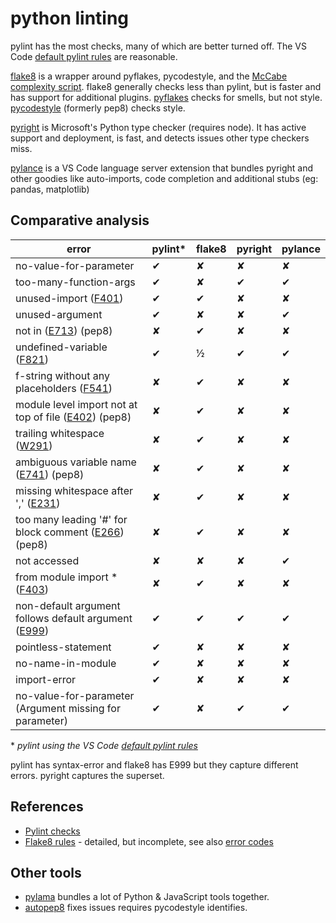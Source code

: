 # python linting

pylint has the most checks, many of which are better turned off. The VS Code [default pylint rules](https://code.visualstudio.com/docs/python/linting#_default-pylint-rules) are reasonable.

[flake8](https://pypi.org/project/flake8/) is a wrapper around pyflakes, pycodestyle, and the [McCabe complexity script](https://nedbatchelder.com/blog/200803/python_code_complexity_microtool.html). flake8 generally checks less than pylint, but is faster and has support for additional plugins. [pyflakes](https://github.com/PyCQA/pyflakes) checks for smells, but not style. [pycodestyle](https://github.com/PyCQA/pycodestyle) (formerly pep8) checks style.

[pyright](https://github.com/microsoft/pyright) is Microsoft's Python type checker (requires node). It has active support and deployment, is fast, and detects issues other type checkers miss.

[pylance](https://github.com/microsoft/pylance-release) is a VS Code language server extension that bundles pyright and other goodies like auto-imports, code completion and additional stubs (eg: pandas, matplotlib)

## Comparative analysis

| error                                                        | pylint\* | flake8 | pyright | pylance |
| ------------------------------------------------------------ | -------- | ------ | ------- | ------- |
| no-value-for-parameter                                       | ✔        | ✘      | ✘       | ✘       |
| too-many-function-args                                       | ✔        | ✘      | ✔       | ✔       |
| unused-import ([F401][f401])                                 | ✔        | ✔      | ✘       | ✘       |
| unused-argument                                              | ✔        | ✘      | ✘       | ✔       |
| not in ([E713][e713]) (pep8)                                 | ✘        | ✔      | ✘       | ✘       |
| undefined-variable ([F821](f821))                            | ✔        | ½      | ✔       | ✔       |
| f-string without any placeholders ([F541][f541])             | ✘        | ✔      | ✘       | ✘       |
| module level import not at top of file ([E402][e402]) (pep8) | ✘        | ✔      | ✘       | ✘       |
| trailing whitespace ([W291][w291])                           | ✘        | ✔      | ✘       | ✘       |
| ambiguous variable name ([E741][e741]) (pep8)                | ✘        | ✔      | ✘       | ✘       |
| missing whitespace after ',' ([E231][e231])                  | ✘        | ✔      | ✘       | ✘       |
| too many leading '#' for block comment ([E266][e266]) (pep8) | ✘        | ✔      | ✘       | ✘       |
| not accessed                                                 | ✘        | ✘      | ✘       | ✔       |
| from module import \* ([F403][f403])                         | ✘        | ✔      | ✘       | ✘       |
| non-default argument follows default argument ([E999][e999]) | ✔        | ✔      | ✔       | ✔       |
| pointless-statement                                          | ✔        | ✘      | ✘       | ✘       |
| no-name-in-module                                            | ✔        | ✘      | ✘       | ✘       |
| import-error                                                 | ✔        | ✘      | ✘       | ✘       |
| no-value-for-parameter (Argument missing for parameter)      | ✔        | ✘      | ✔       | ✔       |

\* _pylint using the VS Code [default pylint rules](https://code.visualstudio.com/docs/python/linting#_default-pylint-rules)_

pylint has syntax-error and flake8 has E999 but they capture different errors. pyright captures the superset.

[e713]: https://www.flake8rules.com/rules/E713.html
[f541]: https://flake8.pycqa.org/en/latest/user/error-codes.html
[e402]: https://www.flake8rules.com/rules/E402.html
[w291]: https://www.flake8rules.com/rules/W291.html
[e741]: https://www.flake8rules.com/rules/E741.html
[e231]: https://www.flake8rules.com/rules/E231.html
[f403]: https://www.flake8rules.com/rules/F403.html
[f401]: https://www.flake8rules.com/rules/F401.html
[e266]: https://www.flake8rules.com/rules/E266.html
[e999]: https://www.flake8rules.com/rules/E999.html
[f821]: https://www.flake8rules.com/rules/F821.html

## References

- [Pylint checks](http://pylint.pycqa.org/en/latest/technical_reference/features.html)
- [Flake8 rules](https://www.flake8rules.com/) - detailed, but incomplete, see also [error codes](https://flake8.pycqa.org/en/latest/user/error-codes.html)

## Other tools

- [pylama](https://github.com/klen/pylama) bundles a lot of Python & JavaScript tools together.
- [autopep8](https://pypi.org/project/autopep8/) fixes issues requires pycodestyle identifies.
